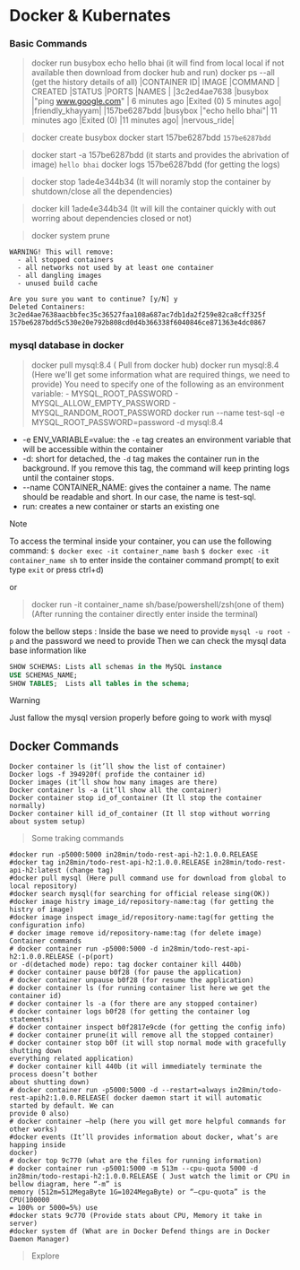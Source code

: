# Docker & Kubernates


### Basic Commands
> docker run busybox echo hello bhai (it will find from local local if not available then download from docker hub and run)
> docker ps --all (get the history details of all)
|CONTAINER ID|   IMAGE     |COMMAND              |   CREATED     |STATUS                      |PORTS     |NAMES			|
|3c2ed4ae7638   |busybox   |"ping www.google.com" |  6 minutes ago    |Exited (0) 5 minutes ago|              |friendly_khayyam|
|157be6287bdd   |busybox   |"echo hello bhai"|       11 minutes ago   |Exited (0) |11 minutes ago|             |nervous_ride|

> docker create busybox
> docker start 157be6287bdd
`157be6287bdd`

> docker start -a 157be6287bdd (it starts and provides the abrivation of image)
`hello bhai`
> docker logs 157be6287bdd (for getting the logs)

> docker stop 1ade4e344b34 (It will noramly stop the container by shutdown/close all the dependencies)

> docker kill 1ade4e344b34 (It will kill the container quickly with out worring about dependencies closed or not)

> docker system prune 
```command
WARNING! This will remove:
  - all stopped containers
  - all networks not used by at least one container
  - all dangling images
  - unused build cache

Are you sure you want to continue? [y/N] y
Deleted Containers:
3c2ed4ae7638aacbbfec35c36527faa108a687ac7db1da2f259e82ca8cff325f
157be6287bdd5c530e20e792b808cd0d4b366338f6040846ce871363e4dc0867
```
### mysql database in docker 

> docker pull mysql:8.4 ( Pull from docker hub)
> docker run mysql:8.4  (Here we'll get some information what are required things, we need to provide)
You need to specify one of the following as an environment variable:
    - MYSQL_ROOT_PASSWORD
    - MYSQL_ALLOW_EMPTY_PASSWORD
    - MYSQL_RANDOM_ROOT_PASSWORD
> docker run --name test-sql -e MYSQL_ROOT_PASSWORD=password -d mysql:8.4
+ -e ENV_VARIABLE=value: the `-e` tag creates an environment variable that will be accessible within the container
+ -d: short for detached, the `-d` tag makes the container run in the background. If you remove this tag, the command will keep printing logs until the container stops.
+ --name CONTAINER_NAME: gives the container a name. The name should be readable and short. In our case, the name is test-sql.
+ run: creates a new container or starts an existing one

> [!NOTE]
> To access the terminal inside your container, you can use the following command:
> `$ docker exec -it container_name bash`
> `$ docker exec -it container_name sh` to enter inside the container command prompt( to exit type `exit` or press ctrl+d)

or
> docker run -it container_name sh/base/powershell/zsh(one of them) (After running the container directly enter inside the terminal)

folow the bellow steps :
Inside the base we need to provide `mysql -u root -p` and the password we need to provide
Then we can check the mysql data base information like 
```sql
SHOW SCHEMAS: Lists all schemas in the MySQL instance
USE SCHEMAS_NAME;
SHOW TABLES;  Lists all tables in the schema;
```
> [!WARNING]
> Just fallow the mysql version properly before going to work with mysql

## Docker Commands 

```
Docker container ls (it’ll show the list of container)
Docker logs -f 394920f( profide the container id)
Docker images (it’ll show how many images are there)
Docker container ls -a (it’ll show all the container)
Docker container stop id_of_container (It ll stop the container normally)
Docker container kill id_of_container (It ll stop without worring about system setup)
```
> Some traking commands 

```
#docker run -p5000:5000 in28min/todo-rest-api-h2:1.0.0.RELEASE
#docker tag in28min/todo-rest-api-h2:1.0.0.RELEASE in28min/todo-rest-api-h2:latest (change tag)
#docker pull mysql (Here pull command use for download from global to local repository)
#docker search mysql(for searching for official release sing(OK))
#docker image histry image_id/repository-name:tag (for getting the histry of image)
#docker image inspect image_id/repository-name:tag(for getting the configuration info)
# docker image remove id/repository-name:tag (for delete image)
Container commands
# docker container run -p5000:5000 -d in28min/todo-rest-api-h2:1.0.0.RELEASE (-p(port)
or -d(detached mode) repo: tag docker container kill 440b)
# docker container pause b0f28 (for pause the application)
# docker container unpause b0f28 (for resume the application)
# docker container ls (for running container list here we get the container id)
# docker container ls -a (for there are any stopped container)
# docker container logs b0f28 (for getting the container log statements)
# docker container inspect b0f2817e9cde (for getting the config info)
# docker container prune(it will remove all the stopped container)
# docker container stop b0f (it will stop normal mode with gracefully shutting down
everything related application)
# docker container kill 440b (it will immediately terminate the process doesn’t bother
about shutting down)
# docker container run -p5000:5000 -d --restart=always in28min/todo-rest-apih2:1.0.0.RELEASE( docker daemon start it will automatic started by default. We can
provide 0 also)
# docker container –help (here you will get more helpful commands for other works)
#docker events (It’ll provides information about docker, what’s are happing inside
docker)
# docker top 9c770 (what are the files for running information)
# docker container run -p5001:5000 -m 513m --cpu-quota 5000 -d in28min/todo-restapi-h2:1.0.0.RELEASE ( Just watch the limit or CPU in bellow diagram, here “-m” is
memory (512m=512MegaByte 1G=1024MegaByte) or “—cpu-quota” is the CPU(100000
= 100% or 5000=5%) use
#docker stats 9c770 (Provide stats about CPU, Memory it take in server)
#docker system df (What are in Docker Defend things are in Docker Daemon Manager)
```

> Explore

